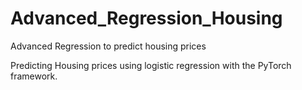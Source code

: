 # Advanced_Regression_Housing
Advanced Regression to predict housing prices

Predicting Housing prices using logistic regression with the PyTorch framework.
